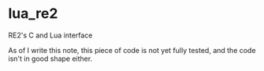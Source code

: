 lua_re2
=======

RE2's C and Lua interface

As of I write this note, this piece of code is not yet fully tested, and the code
isn't in good shape either.
